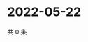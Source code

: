 # 2022-05-22

共 0 条

<!-- BEGIN WEIBO -->
<!-- 最后更新时间 Sun May 22 2022 03:11:00 GMT+0800 (China Standard Time) -->

<!-- END WEIBO -->
